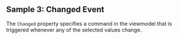 ## Sample 3: Changed Event

The `Changed` property specifies a command in the viewmodel that is triggered whenever any of the selected values change.
